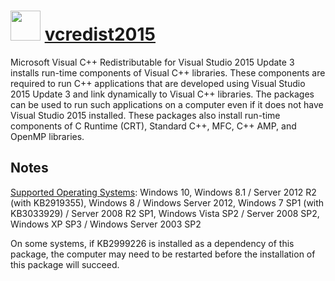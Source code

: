 ﻿# <img src="https://cdn.jsdelivr.net/gh/chocolatey/chocolatey-coreteampackages@20ae24c36d6a3fa6c8db2a7bce038e9244dbcd59/icons/vcredist2015.png" width="48" height="48"/> [vcredist2015](https://chocolatey.org/packages/vcredist2015)

Microsoft Visual C++ Redistributable for Visual Studio 2015 Update 3 installs run-time components of Visual C++ libraries. These components are required to run C++ applications that are developed using Visual Studio 2015 Update 3 and link dynamically to Visual C++ libraries. The packages can be used to run such applications on a computer even if it does not have Visual Studio 2015 installed. These packages also install run-time components of C Runtime (CRT), Standard C++, MFC, C++ AMP, and OpenMP libraries.

## Notes

[Supported Operating Systems](https://www.visualstudio.com/en-us/productinfo/vs2015-sysrequirements-vs): Windows 10, Windows 8.1 / Server 2012 R2 (with KB2919355), Windows 8 / Windows Server 2012, Windows 7 SP1 (with KB3033929) / Server 2008 R2 SP1, Windows Vista SP2 / Server 2008 SP2, Windows XP SP3 / Windows Server 2003 SP2

On some systems, if KB2999226 is installed as a dependency of this package, the computer may need to be restarted before the installation of this package will succeed.

